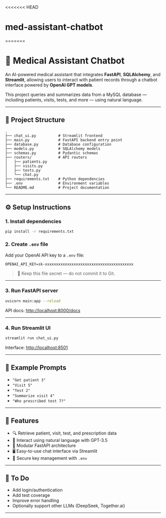 <<<<<<< HEAD
# med-assistant-chatbot
=======
# 🏥 Medical Assistant Chatbot

An AI-powered medical assistant that integrates **FastAPI**, **SQLAlchemy**, and **Streamlit**, allowing users to interact with patient records through a chatbot interface powered by **OpenAI GPT models**.

This project queries and summarizes data from a MySQL database — including patients, visits, tests, and more — using natural language.

---

## 📁 Project Structure

```
.
├── chat_ui.py          # Streamlit frontend
├── main.py             # FastAPI backend entry point
├── database.py         # Database configuration
├── models.py           # SQLAlchemy models
├── schemas.py          # Pydantic schemas
├── routers/            # API routers
│   ├── patients.py
│   ├── visits.py
│   ├── tests.py
│   └── chat.py
├── requirements.txt    # Python dependencies
├── .env                # Environment variables
└── README.md           # Project documentation
```

---

## ⚙️ Setup Instructions

### 1. Install dependencies

```bash
pip install -r requirements.txt
```

### 2. Create `.env` file

Add your OpenAI API key to a `.env` file:

```env
OPENAI_API_KEY=sk-xxxxxxxxxxxxxxxxxxxxxxxxxxxxxxxxxxxxxxxx
```

> 🔐 Keep this file secret — do not commit it to Git.

---

### 3. Run FastAPI server

```bash
uvicorn main:app --reload
```

API docs: [http://localhost:8000/docs](http://localhost:8000/docs)

---

### 4. Run Streamlit UI

```bash
streamlit run chat_ui.py
```

Interface: [http://localhost:8501](http://localhost:8501)

---

## 💬 Example Prompts

- `"Get patient 3"`
- `"Visit 5"`
- `"Test 2"`
- `"Summarize visit 4"`
- `"Who prescribed test 7?"`

---

## 🧠 Features

- 🔍 Retrieve patient, visit, test, and prescription data
- 💬 Interact using natural language with GPT-3.5
- 🧩 Modular FastAPI architecture
- 🖥️ Easy-to-use chat interface via Streamlit
- 🔐 Secure key management with `.env`

---

## 📌 To Do

- Add login/authentication
- Add test coverage
- Improve error handling
- Optionally support other LLMs (DeepSeek, Together.ai)

---

